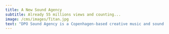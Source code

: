 ```yaml
---
title: A New Sound Agency
subtitle: Already 55 millions views and counting...
image: /cms/images/Titan.jpg
text: "DPO Sound Agency is a Copenhagen-based creative music and sound design agency.\_\n\nAt DPO Sound Agency, we combine years of experience with artistic vision, attention to details and a total of five Bachelor’s Degrees in Media Sonic Communication.\n\nOur talented team of five unique composers and sound designers offers contemporary music production, innovative sound design and audio post production for commercials, television, film.\n\nWith a total of more than 55 million views across social media platforms, we are rapidly establishing a reputation as a go-to agency for excellent quality sound production for digital media."
---
```



































































